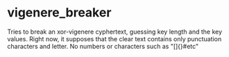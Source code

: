 # vigenere_breaker
Tries to break an xor-vigenere cyphertext, guessing key length and the key values.
Right now, it supposes that the clear text contains only punctuation characters and letter. No numbers or characters such as "[]{}#etc"
